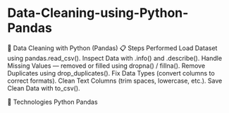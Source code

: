 # Data-Cleaning-using-Python-Pandas

🧹 Data Cleaning with Python (Pandas)
📋 Steps Performed
Load Dataset using pandas.read_csv().
Inspect Data with .info() and .describe().
Handle Missing Values — removed or filled using dropna() / fillna().
Remove Duplicates using drop_duplicates().
Fix Data Types (convert columns to correct formats).
Clean Text Columns (trim spaces, lowercase, etc.).
Save Clean Data with to_csv().

🧠 Technologies
Python
Pandas
